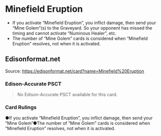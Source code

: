 # Minefield Eruption

*   If you activate “Minefield Eruption”, you inflict damage, then send your “Mine Golem”(s) to the Graveyard. So your opponent has missed the timing and cannot activate “Numinous Healer”, etc.
*   The number of “Mine Golem” cards is considered when “Minefield Eruption” resolves, not when it is activated.

## Edisonformat.net

Source: https://edisonformat.net/card?name=Minefield%20Eruption

### Edison-Accurate PSCT

> No Edison-Accurate PSCT available for this card.

### Card Rulings

●If you activate “Minefield Eruption”, you inflict damage, then send your “Mine Golem”●The number of “Mine Golem” cards is considered when “Minefield Eruption” resolves, not when it is activated.
            